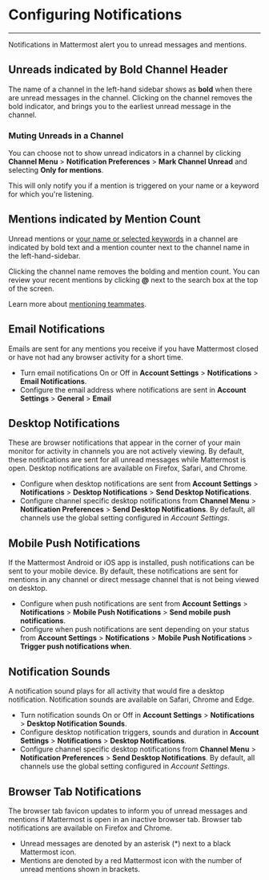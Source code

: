 # Configuring Notifications
_____
Notifications in Mattermost alert you to unread messages and mentions.

## Unreads indicated by Bold Channel Header   
  
The name of a channel in the left-hand sidebar shows as **bold** when there are unread messages in the channel. Clicking on the channel removes the bold indicator, and brings you to the earliest unread message in the channel. 

### Muting Unreads in a Channel 

You can choose not to show unread indicators in a channel by clicking **Channel Menu** > **Notification Preferences** > **Mark Channel Unread** and selecting **Only for mentions**. 

This will only notify you if a mention is triggered on your name or a keyword for which you're listening. 

## Mentions indicated by Mention Count 
  
Unread mentions or [your name or selected keywords](https://docs.mattermost.com/help/settings/account-settings.html#words-that-trigger-mentions) in a channel are indicated by bold text and a mention counter next to the channel name in the left-hand-sidebar. 

Clicking the channel name removes the bolding and mention count. You can review your recent mentions by clicking **@** next to the search box at the top of the screen. 

Learn more about [mentioning teammates](http://docs.mattermost.com/help/messaging/mentioning-teammates.html).

## Email Notifications
Emails are sent for any mentions you receive if you have Mattermost closed or have not had any browser activity for a short time.

- Turn email notifications On or Off in **Account Settings** > **Notifications** > **Email Notifications**.
- Configure the email address where notifications are sent in **Account Settings** > **General** > **Email** 

## Desktop Notifications
These are browser notifications that appear in the corner of your main monitor for activity in channels you are not actively viewing. By default, these notifications are sent for all unread messages while Mattermost is open. Desktop notifications are available on Firefox, Safari, and Chrome.

- Configure when desktop notifications are sent from **Account Settings** > **Notifications** > **Desktop Notifications** > **Send Desktop Notifications**.
- Configure channel specific desktop notifications from **Channel Menu** > **Notification Preferences** > **Send Desktop Notifications**. By default, all channels use the global setting configured in *Account Settings*.

## Mobile Push Notifications
If the Mattermost Android or iOS app is installed, push notifications can be sent to your mobile device. By default, these notifications are sent for mentions in any channel or direct message channel that is not being viewed on desktop.

- Configure when push notifications are sent from **Account Settings** > **Notifications** > **Mobile Push Notifications** > **Send mobile push notifications**.
- Configure when push notifications are sent depending on your status from **Account Settings** > **Notifications** > **Mobile Push Notifications** > **Trigger push notifications when**.

## Notification Sounds
A notification sound plays for all activity that would fire a desktop notification. Notification sounds are available on Safari, Chrome and Edge.

- Turn notification sounds On or Off in **Account Settings** > **Notifications** > **Desktop Notification Sounds**. 
- Configure desktop notification triggers, sounds and duration in **Account Settings** > **Notifications** > **Desktop Notifications**.
- Configure channel specific desktop notifications from **Channel Menu** > **Notification Preferences** > **Send Desktop Notifications**. By default, all channels use the global setting configured in *Account Settings*.

## Browser Tab Notifications
The browser tab favicon updates to inform you of unread messages and mentions if Mattermost is open in an inactive browser tab. Browser tab notifications are available on Firefox and Chrome.

- Unread messages are denoted by an asterisk (*) next to a black Mattermost icon.
- Mentions are denoted by a red Mattermost icon with the number of unread mentions shown in brackets.
